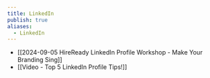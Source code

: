 ```yaml
---
title: LinkedIn
publish: true
aliases:
  - LinkedIn
---
```


- [[2024-09-05 HireReady LinkedIn Profile Workshop - Make Your Branding Sing]]
- [[Video - Top 5 LinkedIn Profile Tips!]] 